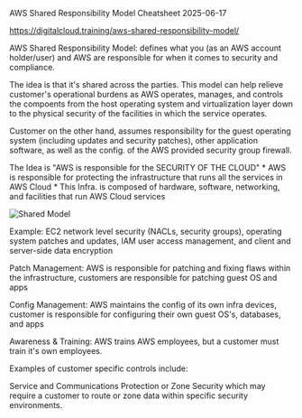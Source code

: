 AWS Shared Responsibility Model Cheatsheet
2025-06-17

https://digitalcloud.training/aws-shared-responsibility-model/

AWS Shared Responsibility Model:
defines what you (as an AWS account holder/user) and AWS are responsible for when it comes to security and compliance.

The idea is that it's shared across the parties.
This model can help relieve customer's operational burdens as AWS operates, manages, and controls the compoents
from the host operating system and virtualization layer down to the physical security of the facilities in which the service operates.

Customer on the other hand, assumes responsibility for the guest operating system (including updates and security patches),
other application software, as well as the config. of the AWS provided security group firewall.

The Idea is "AWS is responsible for the SECURITY OF THE CLOUD"
    * AWS is responsible for protecting the infrastructure that runs all the services in AWS Cloud
    * This Infra. is composed of hardware, software, networking, and facilities that run AWS Cloud services

![Shared Model](https://digitalcloud.training/wp-content/uploads/2022/02/aws-shared-responsibility-model.jpeg "Shared Cloud Model")

Example: EC2 network level security (NACLs, security groups), operating system patches and updates,
IAM user access management, and client and server-side data encryption

Patch Management: AWS is responsible for patching and fixing flaws within the infrastructure,
customers are responsible for patching guest OS and apps

Config Management: AWS maintains the config of its own infra devices, customer is responsible for configuring their own guest OS's, databases, and apps

Awareness & Training: AWS trains AWS employees, but a customer must train it's own employees.

Examples of customer specific controls include:

Service and Communications Protection or Zone Security which may require a customer to route or zone data within specific security environments.

